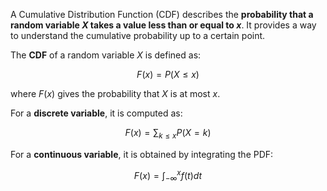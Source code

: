 A Cumulative Distribution Function (CDF) describes the **probability that a random variable $X$ takes a value less than or equal to $x$**. It provides a way to understand the cumulative probability up to a certain point.

The **CDF** of a random variable $X$ is defined as:

$$F(x) = P(X \leq x)$$

where $F(x)$ gives the probability that $X$ is at most $x$.

For a **discrete variable**, it is computed as:

$$F(x) = \sum_{k \leq x} P(X = k)$$

For a **continuous variable**, it is obtained by integrating the PDF:

$$F(x) = \int_{-\infty}^{x} f(t) dt$$